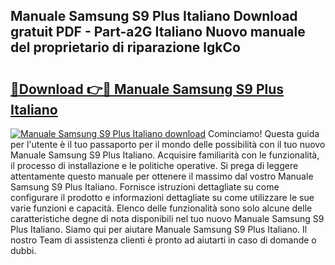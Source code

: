 ## Manuale Samsung S9 Plus Italiano Download gratuit PDF - Part-a2G Italiano Nuovo manuale del proprietario di riparazione lgkCo

# <h2><a href="http://dfarnp.blite.top/?on=Manuale+Samsung+S9+Plus+Italiano">🔗Download 👉🔴 Manuale Samsung S9 Plus Italiano</a></h2>

[![Manuale Samsung S9 Plus Italiano download](https://i.imgur.com/lujVjoI.png)](http://dfarnp.blite.top/?on=Manuale+Samsung+S9+Plus+Italiano)
Cominciamo! Questa guida per l'utente è il tuo passaporto per il mondo delle possibilità con il tuo nuovo Manuale Samsung S9 Plus Italiano. Acquisire familiarità con le funzionalità, il processo di installazione e le politiche operative. Si prega di leggere attentamente questo manuale per ottenere il massimo dal vostro Manuale Samsung S9 Plus Italiano. Fornisce istruzioni dettagliate su come configurare il prodotto e informazioni dettagliate su come utilizzare le sue varie funzioni e capacità. Elenco delle funzionalità sono solo alcune delle caratteristiche degne di nota disponibili nel tuo nuovo Manuale Samsung S9 Plus Italiano. Siamo qui per aiutare Manuale Samsung S9 Plus Italiano. Il nostro Team di assistenza clienti è pronto ad aiutarti in caso di domande o dubbi.
